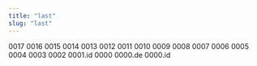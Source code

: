 ```yaml
---
title: "last"
slug: "last"
---
```


0017
0016
0015
0014
0013
0012
0011
0010
0009
0008
0007
0006
0005
0004
0003
0002
0001.id
0000 0000.de 0000.id